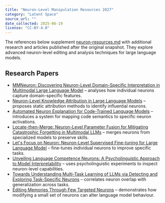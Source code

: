 ```yaml
---
title: "Neuron-Level Manipulation Resources 2027"
category: "Latent Space"
source_url: ""
date_collected: 2025-06-19
license: "CC-BY-4.0"
---
```


The references below supplement [neuron-resources.md](neuron-resources.md) with additional research and articles published after the original snapshot. They explore advanced neuron-level editing and analysis techniques for large language models.

## Research Papers

- [MMNeuron: Discovering Neuron-Level Domain-Specific Interpretation in Multimodal Large Language Model](https://doi.org/10.18653/v1/2024.emnlp-main.387) – analyses how individual neurons capture domain-specific features.
- [Neuron-Level Knowledge Attribution in Large Language Models](https://doi.org/10.18653/v1/2024.emnlp-main.191) – proposes static attribution methods to identify influential neurons.
- [Automated Neuron Explanation for Code-Trained Language Models](https://doi.org/10.31274/cc-20240624-267) – introduces a system for mapping code semantics to specific neuron activations.
- [Locate-then-Merge: Neuron-Level Parameter Fusion for Mitigating Catastrophic Forgetting in Multimodal LLMs](https://arxiv.org/abs/2505.16703) – merges neurons from specialized models to preserve skills.
- [Let's Focus on Neuron: Neuron-Level Supervised Fine-tuning for Large Language Model](https://arxiv.org/abs/2403.11621) – fine-tunes individual neurons to improve specific tasks.
- [Unveiling Language Competence Neurons: A Psycholinguistic Approach to Model Interpretability](https://arxiv.org/abs/2409.15827) – uses psycholinguistic experiments to inspect neuron-level capabilities.
- [Towards Understanding Multi-Task Learning of LLMs via Detecting and Exploring Task-Specific Neurons](https://arxiv.org/abs/2407.06488) – correlates neuron overlap with generalization across tasks.
- [Editing Memories Through Few Targeted Neurons](https://ojs.aaai.org/index.php/AAAI/article/view/34807) – demonstrates how modifying a small set of neurons can alter language model behaviour.
